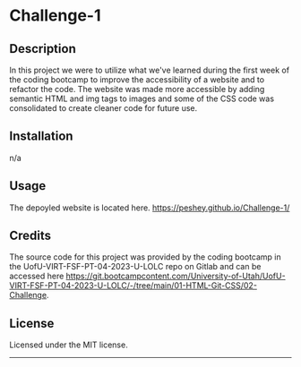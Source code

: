 # Challenge-1

## Description

In this project we were to utilize what we've learned during the first week of the coding bootcamp to improve the accessibility of a website and to refactor the code. The website was made more accessible by adding semantic HTML and img tags to images and some of the CSS code was consolidated to create cleaner code for future use.


## Installation
n/a

## Usage
The depoyled website is located here. https://peshey.github.io/Challenge-1/

## Credits

The source code for this project was provided by the coding bootcamp in the UofU-VIRT-FSF-PT-04-2023-U-LOLC repo on Gitlab and can be accessed here https://git.bootcampcontent.com/University-of-Utah/UofU-VIRT-FSF-PT-04-2023-U-LOLC/-/tree/main/01-HTML-Git-CSS/02-Challenge.

## License

Licensed under the MIT license.

---
